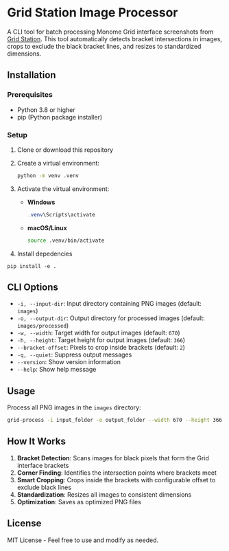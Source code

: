 # Grid Station Image Processor

A CLI tool for batch processing Monome Grid interface screenshots from [Grid Station](https://tyleretters.github.io/GridStation/). This tool automatically detects bracket intersections in images, crops to exclude the black bracket lines, and resizes to standardized dimensions.

## Installation

### Prerequisites

- Python 3.8 or higher
- pip (Python package installer)

### Setup

1. Clone or download this repository
2. Create a virtual environment:

   ```bash
   python -m venv .venv
   ```

3. Activate the virtual environment:
   - **Windows**

      ```powershell
      .venv\Scripts\activate
      ```

   - **macOS/Linux**

      ```bash
      source .venv/bin/activate
      ```

4. Install depedencies

```bash/powershell
pip install -e .
```

## CLI Options

- `-i, --input-dir`: Input directory containing PNG images (default: `images`)
- `-o, --output-dir`: Output directory for processed images (default: `images/processed`)
- `-w, --width`: Target width for output images (default: `670`)
- `-h, --height`: Target height for output images (default: `366`)
- `--bracket-offset`: Pixels to crop inside brackets (default: `2`)
- `-q, --quiet`: Suppress output messages
- `--version`: Show version information
- `--help`: Show help message

## Usage

Process all PNG images in the `images` directory:

```bash
grid-process -i input_folder -o output_folder --width 670 --height 366
```

## How It Works

1. **Bracket Detection**: Scans images for black pixels that form the Grid interface brackets
2. **Corner Finding**: Identifies the intersection points where brackets meet
3. **Smart Cropping**: Crops inside the brackets with configurable offset to exclude black lines
4. **Standardization**: Resizes all images to consistent dimensions
5. **Optimization**: Saves as optimized PNG files

## License

MIT License - Feel free to use and modify as needed.
